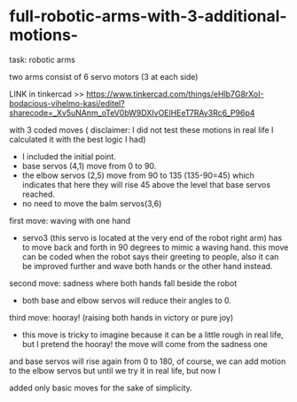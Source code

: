 # full-robotic-arms-with-3-additional-motions- 

task: robotic arms 


two arms consist of 6 servo motors (3 at each side) 

LINK in tinkercad >> https://www.tinkercad.com/things/eHlb7G8rXoI-bodacious-vihelmo-kasi/editel?sharecode=_Xv5uNAnm_oTeV0bW9DXIvOElHEeT7RAy3Rc6_P96p4


with 3 coded moves ( disclaimer: I did not test these motions in real life I calculated it with the best logic I had) 

- I included the initial point.
- base servos (4,1) move from 0 to 90. 
- the elbow servos (2,5) move from 90 to 135 (135-90=45) which indicates that here they will rise 45 above the level that base servos reached. 
- no need to move the balm servos(3,6)  

first move: waving with one hand

- servo3 (this servo is located at the very end of the robot right arm) has to move back and forth in 90 degrees to mimic a waving hand.
this move can be coded when the robot says their greeting to people, also it can be improved further and wave both hands or the other hand instead.  

second move: sadness where both hands fall beside the robot

- both base and elbow servos will reduce their angles to 0. 

third move: hooray! (raising both hands in victory or pure joy) 

- this move is tricky to imagine because it can be a little rough in real life, but I pretend the hooray! the move will come from the sadness one 

and base servos will rise again from 0 to 180, of course, we can add motion to the elbow servos but until we try it in real life, but now I

added only basic moves for the sake of simplicity. 
